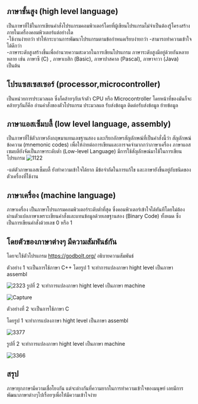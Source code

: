 ## ภาษาชั้นสูง (high level language)
เป็นภาษาที่ใช้ในการเขียนคำสั่งโปรแกรมคอมพิวเตอร์โดยที่ผู้เขียนโปรแกรมไม่จำเป็นต้องรู้โครงสร้างภายในเครื่องคอมพิวเตอร์แต่อย่างใด  
-ใช้งานง่ายกว่า ทำให้กระบวนการพัฒนาโปรแกรมตามข้อกำหนดเรียบง่ายกว่า
-สามารถทำความเข้าใจได้ดีกว่า  
-ภาษาระดับสูงสร้างขึ้นเพื่ออำนวยความสะดวกในการเขียนโปรแกรม ภาษาระดับสูงมีอยู่ด้วยกันหลายหลาย เช่น ภาษาซี (C) , ภาษาเบสิก (Basic), ภาษาปาสคาล (Pascal), ภาษาจาวา (Java) เป็นต้น
## โปรแซสเซสเซอร์ (processor,microcontroller)
เป็นหน่วยการประมวลผล ซึ่งก็คล้ายๆกับเจ้าตัว CPU หรือ Microcontroller โดยหน้าที่ของมันก็จะคล้ายๆกันก็คือ อ่านคำสั่งของตัวโปรแกรม ประมวลผล รับส่งข้อมูล ติดต่อรับส่งข้อมูล ย้ายข้อมูล
## ภาษาแอสเซ็มบลี้ (low level language, assembly)
เป็นภาษาที่ใช้ตัวภาษาอังกฤษมาแทนเลขฐานสอง และเรียกอักษรสัญลักษณ์ที่เป็นคำสั่งนี้ว่า สัญลักษณ์ข้อความ (mnemonic codes) เพื่อให้ง่ายต่อการเขียนและการจดจำมากกว่าภาษาเครื่อง ภาษาแอสเซมบลียังจัดเป็นภาษาระดับต่ำ (Low-level Language) มีการใช้สัญลักษณ์มาใช้ในการเขียนโปรแกรม
![1122](https://user-images.githubusercontent.com/98944124/162025793-5f5f0df0-6252-410f-a9c9-10397022d419.png)

-แต่ตัวภาษาแอสเซ็มบลี้ ยังทำความเข้าใจได้ยาก มีข้อจำกัดในการแก้ไข และภาษายังขึ้นอยู่กับชนิดของตัวเครื่องที่ใช้งาน
##  ภาษาเครื่อง (machine language)
ภาษาเครื่อง เป็นภาษาโปรแกรมคอมพิวเตอร์ระดับต่ำที่สุด ซึ่งคอมพิวเตอร์เข้าใจได้ทันทีโดยไม่ต้องผ่านตัวแปลภาษาเพราะเขียนคำสั่งและแทนข้อมูลด้วยเลขฐานสอง (Binary Code) ทั้งหมด ซึ่งเป็นการเขียนคำสั่งด้วยเลข 0 หรือ 1 
## โดยตัวของภาษาต่างๆ มีความสัมพันธ์กัน
โดยจะใช้ตัวโปรแกรม https://godbolt.org/ อธิบายความสัมพันธ์

ตัวอย่าง 1 จะเป็นการใช้ภาษา C++
โดยรูป 1 จะทำการแปลงภาษา hight level เป็นภาษา assembl

![2323](https://user-images.githubusercontent.com/98944124/162030866-5a598b87-05c1-4074-ab15-fdd3e4fef1af.PNG)
รูปที่ 2 จะทำการแปลงภาษา hight level เป็นภาษา machine

![Capture](https://user-images.githubusercontent.com/98944124/162030904-3bcc9257-8b2a-4ff3-a03f-17691d92c998.PNG)

ตัวอย่างที่ 2 จะเป็นการใช้ภาษา C 

โดยรูป 1 จะทำการแปลงภาษา hight level เป็นภาษา assembl

![3377](https://user-images.githubusercontent.com/98944124/162031426-7a27f009-6bbd-4352-ace1-55f270dfa378.PNG)

รูปที่ 2 จะทำการแปลงภาษา hight level เป็นภาษา machine

![3366](https://user-images.githubusercontent.com/98944124/162031526-13568f8c-74e2-4d0b-a493-16e4508f5283.PNG)

## สรุป 
ภาษาทุกภาษามีความเชื่อโยงกัน แต่จะต่างกันที่ความยากในการทำความเข้าใจของมนุษย์ เลยมีการพัฒนาภาษาต่างๆไปเรื่อยๆเพื่อให้มีความเข้าใจง่าย
